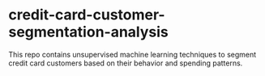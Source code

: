 # credit-card-customer-segmentation-analysis
This repo contains unsupervised machine learning techniques to segment credit card customers based on their behavior and spending patterns.
